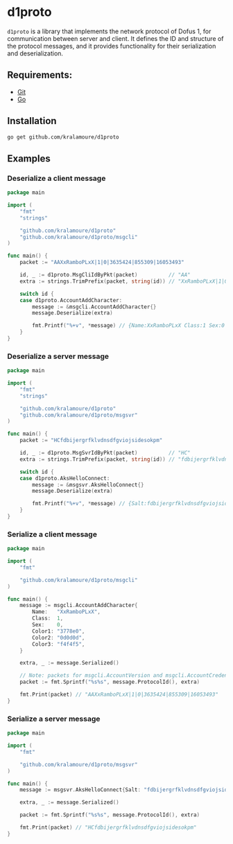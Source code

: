 # d1proto

`d1proto` is a library that implements the network protocol of Dofus 1, for communication between server and client. It
defines the ID and structure of the protocol messages, and it provides functionality for their serialization and
deserialization.

## Requirements:

- [Git](https://git-scm.com/)
- [Go](https://golang.org/)

## Installation

```sh
go get github.com/kralamoure/d1proto
```

## Examples

### Deserialize a client message

```go
package main

import (
	"fmt"
	"strings"

	"github.com/kralamoure/d1proto"
	"github.com/kralamoure/d1proto/msgcli"
)

func main() {
	packet := "AAXxRamboPLxX|1|0|3635424|855309|16053493"

	id, _ := d1proto.MsgCliIdByPkt(packet)          // "AA"
	extra := strings.TrimPrefix(packet, string(id)) // "XxRamboPLxX|1|0|3635424|855309|16053493"

	switch id {
	case d1proto.AccountAddCharacter:
		message := &msgcli.AccountAddCharacter{}
		message.Deserialize(extra)

		fmt.Printf("%+v", *message) // {Name:XxRamboPLxX Class:1 Sex:0 Color1:3778e0 Color2:0d0d0d Color3:f4f4f5}
	}
}
```

### Deserialize a server message

```go
package main

import (
	"fmt"
	"strings"

	"github.com/kralamoure/d1proto"
	"github.com/kralamoure/d1proto/msgsvr"
)

func main() {
	packet := "HCfdbijergrfklvdnsdfgviojsidesokpm"

	id, _ := d1proto.MsgSvrIdByPkt(packet)          // "HC"
	extra := strings.TrimPrefix(packet, string(id)) // "fdbijergrfklvdnsdfgviojsidesokpm"

	switch id {
	case d1proto.AksHelloConnect:
		message := &msgsvr.AksHelloConnect{}
		message.Deserialize(extra)

		fmt.Printf("%+v", *message) // {Salt:fdbijergrfklvdnsdfgviojsidesokpm}
	}
}
```

### Serialize a client message

```go
package main

import (
	"fmt"

	"github.com/kralamoure/d1proto/msgcli"
)

func main() {
	message := msgcli.AccountAddCharacter{
		Name:   "XxRamboPLxX",
		Class:  1,
		Sex:    0,
		Color1: "3778e0",
		Color2: "0d0d0d",
		Color3: "f4f4f5",
	}

	extra, _ := message.Serialized()

	// Note: packets for msgcli.AccountVersion and msgcli.AccountCredential should not include their protocol ID 
	packet := fmt.Sprintf("%s%s", message.ProtocolId(), extra)

	fmt.Print(packet) // "AAXxRamboPLxX|1|0|3635424|855309|16053493"
}
```

### Serialize a server message

```go
package main

import (
	"fmt"

	"github.com/kralamoure/d1proto/msgsvr"
)

func main() {
	message := msgsvr.AksHelloConnect{Salt: "fdbijergrfklvdnsdfgviojsidesokpm"}

	extra, _ := message.Serialized()

	packet := fmt.Sprintf("%s%s", message.ProtocolId(), extra)

	fmt.Print(packet) // "HCfdbijergrfklvdnsdfgviojsidesokpm"
}
```
